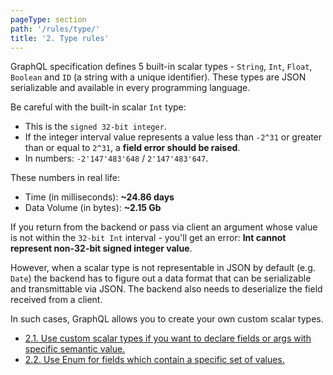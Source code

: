 ```yaml
---
pageType: section
path: '/rules/type/'
title: '2. Type rules'
---
```


GraphQL specification defines 5 built-in scalar types - `String`, `Int`, `Float`, `Boolean` and `ID` (a string with a unique identifier). These types are JSON serializable and available in every programming language.

Be careful with the built-in scalar `Int` type:
- This is the `signed 32-bit integer`.
- If the integer interval value represents a value less than `-2^31` or greater than or equal to `2^31`, a __field error should be raised__.
- In numbers: `-2'147'483'648` / `2'147'483'647`.

These numbers in real life:
- Time (in milliseconds): __~24.86 days__
- Data Volume (in bytes): __~2.15 Gb__

If you return from the backend or pass via client an argument whose value is not within the `32-bit Int` interval - you'll get an error: __Int cannot represent non-32-bit signed integer value__.

However, when a scalar type is not representable in JSON by default (e.g. `Date`) the backend has to figure out a data format that can be serializable and transmittable via JSON. The backend also needs to deserialize the field received from a client.

In such cases, GraphQL allows you to create your own custom scalar types.

<!-- card-links -->

- [2.1. Use custom scalar types if you want to declare fields or args with specific semantic value.](./type-custom-scalars.md)
- [2.2. Use Enum for fields which contain a specific set of values.](./type-enumerable.md)

